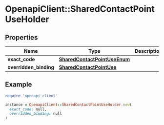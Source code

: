 # OpenapiClient::SharedContactPointUseHolder

## Properties

| Name | Type | Description | Notes |
| ---- | ---- | ----------- | ----- |
| **exact_code** | [**SharedContactPointUseEnum**](SharedContactPointUseEnum.md) |  | [optional] |
| **overridden_binding** | [**SharedContactPointUse**](SharedContactPointUse.md) |  | [optional] |

## Example

```ruby
require 'openapi_client'

instance = OpenapiClient::SharedContactPointUseHolder.new(
  exact_code: null,
  overridden_binding: null
)
```

